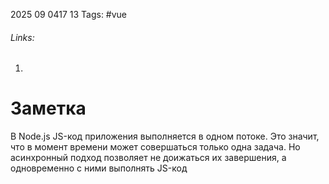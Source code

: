2025 09 0417 13
Tags: #vue 
###### Links: 
1) 
# Заметка
В Node.js JS-код приложения выполняется в одном потоке. Это значит, что в момент времени может совершаться только одна задача. Но асинхронный подход позволяет не доижаться их завершения, а одновременно с ними выполнять JS-код
